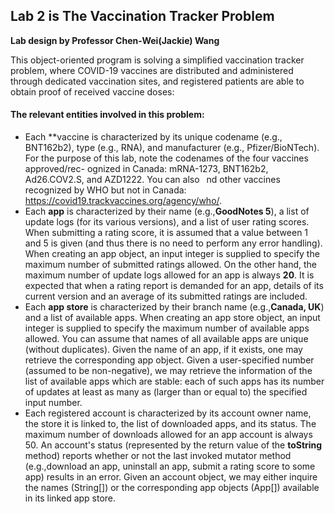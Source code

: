## Lab 2 is The Vaccination Tracker Problem
**Lab design by Professor Chen-Wei(Jackie) Wang**

This object-oriented program is solving a simplified vaccination tracker problem, where COVID-19 vaccines are distributed and administered through dedicated vaccination sites, and registered patients are able to obtain proof of received vaccine doses:

#### **The relevant entities involved in this problem:**
- Each **vaccine is characterized by its unique codename (e.g., BNT162b2), type (e.g., RNA), and manufacturer
(e.g., Pfizer/BioNTech). For the purpose of this lab, note the codenames of the four vaccines approved/rec-
ognized in Canada: mRNA-1273, BNT162b2, Ad26.COV2.S, and AZD1222. You can also  nd other vaccines
recognized by WHO but not in Canada: https://covid19.trackvaccines.org/agency/who/.
- Each **app** is characterized by their name (e.g.,**GoodNotes 5**), a list of update logs (for its various versions), and a list of user rating scores. When submitting a rating score, it is assumed that a value between 1 and 5 is given (and thus there is no need to perform any error handling). When creating an app object, an input integer is supplied to specify the maximum number of submitted ratings allowed. On the other hand, the maximum number of update logs allowed for an app is always **20**. It is expected that when a rating report is demanded for an app, details of its current version and an average of its submitted ratings are included.
- Each **app store** is characterized by their branch name (e.g.,**Canada, UK**) and a list of available apps. When creating an app store object, an input integer is supplied to specify the maximum number of available apps allowed. You can assume that names of all available apps are unique (without duplicates). Given the name of an app, if it exists, one may retrieve the corresponding app object. Given a user-specified number (assumed to be non-negative), we may retrieve the information of the list of available apps which are stable: each of such apps has its number of updates at least as many as (larger than or equal to) the specified input number.
- Each registered account is characterized by its account owner name, the store it is linked to, the list of downloaded apps, and its status. The maximum number of downloads allowed for an app account is always 50. An account's status (represented by the return value of the **toString** method) reports whether or not the last invoked mutator method (e.g.,download an app, uninstall an app, submit a rating score to some app) results in an error. Given an account object, we may either inquire the names (String[]) or the corresponding app objects (App[]) available in its linked app store.
